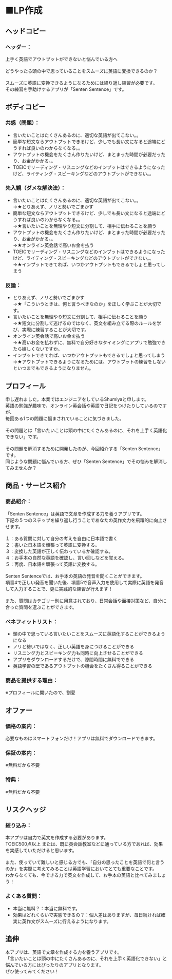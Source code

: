 # ■LP作成

## ヘッドコピー
### ヘッダー：  
上手く英語でアウトプットができないと悩んでいる方へ  
<br>
どうやったら頭の中で思っていることをスムーズに英語に変換できるのか？  
<br>
スムーズに英語に変換できるようになるためには繰り返し練習が必要です。  
その練習を手助けするアプリが「Senten Sentence」です。

## ボディコピー
### 共感（問題）：
- 言いたいことはたくさんあるのに、適切な英語が出てこない。。  
- 簡単な短文ならアウトプットできるけど、少しでも長い文になると途端にどうすれば良いのわからなくなる。。  
- アウトプットの機会をたくさん作りたいけど、まとまった時間が必要だったり、お金がかかる。。  
- TOEICでリーディング・リスニングなどのインプットはできるようになったけど、ライティング・スピーキングなどのアウトプットができない。。
### 先入観（ダメな解決法）：
- 言いたいことはたくさんあるのに、適切な英語が出てこない。。  
→★とりあえず、ノリと勢いでごまかす  
- 簡単な短文ならアウトプットできるけど、少しでも長い文になると途端にどうすれば良いのわからなくなる。。　  
→★言いたいことを無理やり短文に分割して、相手に伝わることを願う  
- アウトプットの機会をたくさん作りたいけど、まとまった時間が必要だったり、お金がかかる。。  
→★オンライン英会話で高いお金を払う  
- TOEICでリーディング・リスニングなどのインプットはできるようになったけど、ライティング・スピーキングなどのアウトプットができない。。  
→★インプットできてれば、いつかアウトプットもできるでしょと思ってしまう
### 反論：
- とりあえず、ノリと勢いでごまかす  
→★「こういうときは、何と言うべきなのか」を正しく学ぶことが大切です。  
- 言いたいことを無理やり短文に分割して、相手に伝わることを願う  
→★短文に分割して逃げるのではなく、英文を組み立てる際のルールを学び、実際に練習することが大切です。  
- オンライン英会話で高いお金を払う  
→★高いお金を払わずに、無料で自分好きなタイミングにアプリで勉強できたら嬉しくないですか。  
- インプットできてれば、いつかアウトプットもできるでしょと思ってしまう  
→★アウトプットできるようになるためには、アウトプットの練習をしないといつまでもできるようになりません。

## プロフィール
申し遅れました。本業ではエンジニアをしているShumiyaと申します。  
英語の勉強が趣味で、オンライン英会話や英語で日記をつけたりしているのですが、  
毎回ある1つの問題に悩まされていることに気づきました。  
<br>
その問題とは「言いたいことは頭の中にたくさんあるのに、それを上手く英語化できない」です。  
<br>
その問題を解消するために開発したのが、今回紹介する「Senten Sentence」です。  
同じような問題に悩んでいる方、ぜひ「Senten Sentence」でその悩みを解消してみませんか？

## 商品・サービス紹介
### 商品紹介：
「Senten Sentence」は英語で文章を作成する力を養うアプリです。  
下記の５つのステップを繰り返し行うことであなたの英作文力を飛躍的に向上させます。  
<br>
１：ある質問に対して自分の考えを自由に日本語で書く  
２：書いた日本語を頑張って英語に変換する。  
３：変換した英語が正しく伝わっているか確認する。  
４：お手本の自然な英語を確認し、言い回しなどを覚える。  
５：再度、日本語を頑張って英語に変換する。  
<br>
Senten Sentenceでは、お手本の英語の発音を聞くことができます。  
項番4で正しい発音を聞いた後、項番5で音声入力を使用して実際に英語を発音して入力することで、更に実践的な練習が行えます！　　  
<br>
また、質問はカテゴリー別に用意されており、日常会話や面接対策など、自分に合った質問を選ぶことができます。

### ベネフィットリスト：
- 頭の中で思っている言いたいことをスムーズに英語化することができるようになる
- ノリと勢いではなく、正しい英語を身につけることができる
- リスニング力とスピーキング力も同時に向上させることができる
- アプリをダウンロードするだけで、隙間時間に無料でできる
- 英語学習の壁であるアウトプットの機会をたくさん得ることができる
### 商品を提供する理由：
※プロフィールに開いたので、割愛

## オファー
### 価格の案内：
必要なものはスマートフォンだけ！アプリは無料でダウンロードできます。
### 保証の案内：
※無料だから不要
### 特典：
※無料だから不要

## リスクヘッジ
### 絞り込み：
本アプリは自力で英文を作成する必要があります。  
TOEIC500点以上 または、既に英会話教室などに通っている方であれば、効果を実感していただけると思います。  
<br>
また、使っていて難しいと感じる方でも、「自分の思ったことを英語で何と言うのか」を実際に考えてみることは英語学習においてとても重要なことです。  
わからなくても、今できる力で英文を作成して、お手本の英語と比べてみましょう！
### よくある質問：
- 本当に無料？：本当に無料です。  
- 効果はどれくらいで実感できるの？：個人差はありますが、毎日続ければ確実に英作文がスムーズに行えるようになります。

## 追伸  
本アプリは、英語で文章を作成する力を養うアプリです。  
「言いたいことは頭の中にたくさんあるのに、それを上手く英語化できない」と悩んでいる方にはぴったりのアプリとなります。  
ぜひ使ってみてください！
